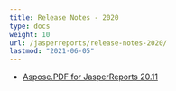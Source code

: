 ```yaml
---
title: Release Notes - 2020
type: docs
weight: 10
url: /jasperreports/release-notes-2020/
lastmod: "2021-06-05"
---
```


- [Aspose.PDF for JasperReports 20.11](/pdf/jasperreports/aspose-pdf-for-jasperreports-20-11/)
